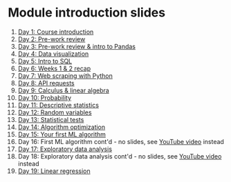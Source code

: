 # Module introduction slides

1. [Day 1: Course introduction](https://github.com/gperdrizet/ds-12/blob/main/assets/slides/day1.pdf)
2. [Day 2: Pre-work review](https://github.com/gperdrizet/ds-12/blob/main/assets/slides/day2.pdf)
3. [Day 3: Pre-work review & intro to Pandas](https://github.com/gperdrizet/ds-12/blob/main/assets/slides/day3.pdf)
4. [Day 4: Data visualization](https://github.com/gperdrizet/ds-12/blob/main/assets/slides/day4.pdf)
5. [Day 5: Intro to SQL](https://github.com/gperdrizet/ds-12/blob/main/assets/slides/day5.pdf)
6. [Day 6: Weeks 1 & 2 recap](https://github.com/gperdrizet/ds-12/blob/main/assets/slides/day6.pdf)
7. [Day 7: Web scraping with Python](https://github.com/gperdrizet/ds-12/blob/main/assets/slides/day7.pdf)
8. [Day 8: API requests](https://github.com/gperdrizet/ds-12/blob/main/assets/slides/day8.pdf)
9. [Day 9: Calculus & linear algebra](https://github.com/gperdrizet/ds-12/blob/main/assets/slides/day9.pdf)
10. [Day 10: Probability](https://github.com/gperdrizet/ds-12/blob/main/assets/slides/day10.pdf)
11. [Day 11: Descriptive statistics](https://github.com/gperdrizet/ds-12/blob/main/assets/slides/day11.pdf)
12. [Day 12: Random variables](https://github.com/gperdrizet/ds-12/blob/main/assets/slides/day12.pdf)
13. [Day 13: Statistical tests](https://github.com/gperdrizet/ds-12/blob/main/assets/slides/day13.pdf)
14. [Day 14: Algorithm optimization](https://github.com/gperdrizet/ds-12/blob/main/assets/slides/day14.pdf)
15. [Day 15: Your first ML algorithm](https://github.com/gperdrizet/ds-12/blob/main/assets/slides/day15.pdf)
16. Day 16: First ML algorithm cont'd - no slides, see [YouTube video](https://youtu.be/1E2v33ZJ5HY?si=3U4lGujWLW1KOvNZ) instead
17. [Day 17: Exploratory data analysis](https://github.com/gperdrizet/ds-12/blob/main/assets/slides/day17.pdf)
18. Day 18: Exploratory data analysis cont'd - no slides, see [YouTube video](https://youtu.be/cQxeS6ZXxzs) instead
19. [Day 19: Linear regression](https://github.com/gperdrizet/ds-12/blob/main/assets/slides/day17.pdf)
